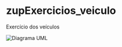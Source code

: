 # zupExercicios_veiculo
Exercício dos veículos


![Diagrama UML](https://github.com/user-attachments/assets/f74848a3-04b4-44e5-bce4-dbe7943ca880)
